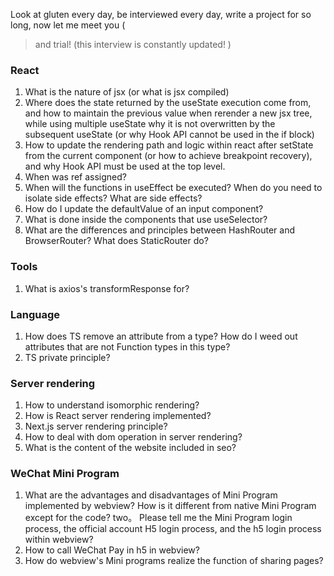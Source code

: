 Look at gluten every day, be interviewed every day, write a project for so long, now let me meet you (
> and trial! (this interview is constantly updated! )
### React
1. What is the nature of jsx (or what is jsx compiled)
2. Where does the state returned by the useState execution come from, and how to maintain the previous value when rerender a new jsx tree, while using multiple useState why it is not overwritten by the subsequent useState (or why Hook API cannot be used in the if block)
3. How to update the rendering path and logic within react after setState from the current component (or how to achieve breakpoint recovery), and why Hook API must be used at the top level.
4. When was ref assigned?
5. When will the functions in useEffect be executed? When do you need to isolate side effects? What are side effects?
6. How do I update the defaultValue of an input component?
7. What is done inside the components that use useSelector?
8. What are the differences and principles between HashRouter and BrowserRouter? What does StaticRouter do?
### Tools
1. What is axios's transformResponse for?
### Language
1. How does TS remove an attribute from a type? How do I weed out attributes that are not Function types in this type?
2. TS private principle?
### Server rendering
1. How to understand isomorphic rendering?
2. How is React server rendering implemented?
3. Next.js server rendering principle?
4. How to deal with dom operation in server rendering?
5. What is the content of the website included in seo?
### WeChat Mini Program
1. What are the advantages and disadvantages of Mini Program implemented by webview? How is it different from native Mini Program except for the code?
two。 Please tell me the Mini Program login process, the official account H5 login process, and the h5 login process within webview?
3. How to call WeChat Pay in h5 in webview?
4. How do webview's Mini programs realize the function of sharing pages?